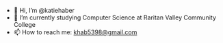 - 👋 Hi, I’m @katiehaber
- 🌱 I’m currently studying Computer Science at Raritan Valley Community College
- 📫 How to reach me: khab5398@gmail.com

<!---
katiehaber/katiehaber is a ✨ special ✨ repository because its `README.md` (this file) appears on your GitHub profile.
You can click the Preview link to take a look at your changes.
--->
